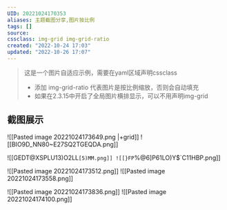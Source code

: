```yaml
---
UID: 20221024170353 
aliases: 主题截图分享,图片按比例
tags: []
source: 
cssclass: img-grid img-grid-ratio
created: "2022-10-24 17:03"
updated: "2022-10-26 17:07"
---
```

>  这是一个图片自适应示例，需要在yaml区域声明cssclass
>  - 添加 img-grid-ratio 代表图片是按比例缩放，否则会自动填充
>  - 如果在2.3.15中开启了全局图片横排显示，可以不用声明img-grid


## 截图展示

![[Pasted image 20221024173649.png |+grid]]
![[BIO9D_NN80~E27SQ2TGEQDA.png]]

![[GEDT@XSPLU13)O2LL`[5)MM.png]]
![[}FP`%@6]P61LO)Y$`C11HBP.png]]


![[Pasted image 20221024173512.png]]
![[Pasted image 20221024173558.png]]

![[Pasted image 20221024173836.png]]
![[Pasted image 20221024174100.png]]

